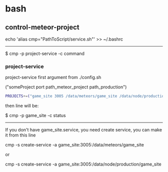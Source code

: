 # bash

## control-meteor-project
echo 'alias cmp="PathToScript/service.sh"' >> ~/.bashrc 

------

$ cmp -p project-service -c command

### project-service
project-service first argument from ./config.sh

("someProject port path_meteor_project path_production")
```bash
PROJECTS+=("game_site 3005 /data/meteors/game_site /data/node/production/game_site");
```
then line will be:

$ cmp -p game_site -c status

------

If you don't have game_site.service, you need create service, you can make it from this line

cmp -s create-service -a game_site:3005:/data/meteors/game_site

or

cmp -s create-service -a game_site:3005:/data/node/production/game_site 


